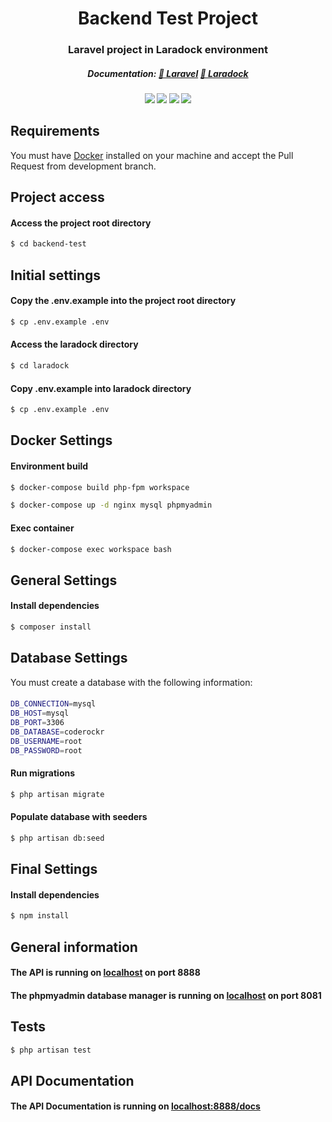 <h1 align="center">Backend Test Project</h1>

<h3 align="center">Laravel project in Laradock environment</h3>
<h5 align="center">
    Documentation: 
    <a href="https://laravel.com/docs/8.x">🔗 Laravel</a>
    <a href="https://laradock.io/documentation/">🔗 Laradock</a>
</h5>
<h5 align="center">
    <img src="https://img.shields.io/static/v1?label=Laravel&message=v8&color=blue"/>
    <img src="https://img.shields.io/static/v1?label=php&message=v7.4.28&color=blue"/>
    <img src="https://img.shields.io/static/v1?label=npm&message=v8.4.1&color=blue"/>
    <img src="https://img.shields.io/static/v1?label=composer&message=v2.2.6&color=blue"/>
</h5>

## Requirements
You must have [Docker](https://www.docker.com) installed on your machine and accept the Pull Request from development branch.

## Project access

#### Access the project root directory
```bash
$ cd backend-test
```
## Initial settings
#### Copy the .env.example into the project root directory
```bash
$ cp .env.example .env
```
#### Access the laradock directory
```bash
$ cd laradock
```
#### Copy .env.example into laradock directory
```bash
$ cp .env.example .env
```
## Docker Settings
#### Environment build
```bash
$ docker-compose build php-fpm workspace
```
```bash
$ docker-compose up -d nginx mysql phpmyadmin
```
#### Exec container
```bash
$ docker-compose exec workspace bash
```
## General Settings
#### Install dependencies
```bash
$ composer install
```
## Database Settings
You must create a database with the following information:
#### 
```bash
DB_CONNECTION=mysql
DB_HOST=mysql
DB_PORT=3306
DB_DATABASE=coderockr
DB_USERNAME=root
DB_PASSWORD=root
```
#### Run migrations
```bash
$ php artisan migrate
```
#### Populate database with seeders
```bash
$ php artisan db:seed
```
## Final Settings
#### Install dependencies
```bash
$ npm install
```
## General information
#### The API is running on [localhost](http://localhost:8888) on port 8888
#### The phpmyadmin database manager is running on [localhost](http://localhost:8081) on port 8081

## Tests
```bash
$ php artisan test
```

## API Documentation
#### The API Documentation is running on [localhost:8888/docs](http://localhost:8888/docs)




